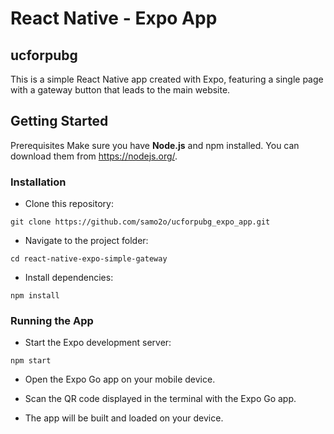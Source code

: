 # React Native - Expo App
## ucforpubg
This is a simple React Native app created with Expo, featuring a single page with a gateway button that leads to the main website.

## Getting Started
Prerequisites
Make sure you have **Node.js** and npm installed. You can download them from https://nodejs.org/.

### Installation
- Clone this repository:
```
git clone https://github.com/samo2o/ucforpubg_expo_app.git
```

- Navigate to the project folder:
```
cd react-native-expo-simple-gateway
```

- Install dependencies:
```
npm install
```

### Running the App
- Start the Expo development server:
```
npm start
```

- Open the Expo Go app on your mobile device.

- Scan the QR code displayed in the terminal with the Expo Go app.

- The app will be built and loaded on your device.
